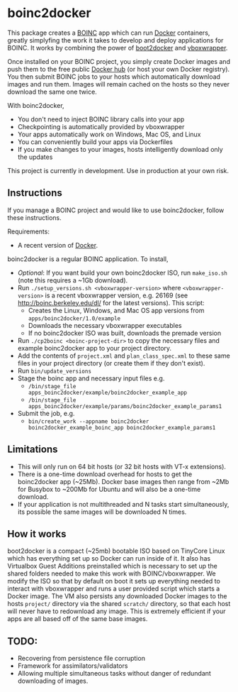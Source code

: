 boinc2docker
============

This package creates a [BOINC](https://boinc.berkeley.edu/) app which can run [Docker](https://www.docker.com/) containers, greatly simplyfing the work it takes to develop and deploy applications for BOINC. It works by combining the power of [boot2docker](http://boot2docker.io/) and [vboxwrapper](http://boinc.berkeley.edu/trac/wiki/VboxApps).

Once installed on your BOINC project, you simply create Docker images and push them to the free public [Docker hub](http://hub.docker.com) (or host your own Docker registry). You then submit BOINC jobs to your hosts which automatically download images and run them. Images will remain cached on the hosts so they never download the same one twice. 

With boinc2docker,

* You don't need to inject BOINC library calls into your app
* Checkpointing is automatically provided by vboxwrapper
* Your apps automatically work on Windows, Mac OS, and Linux
* You can conveniently build your apps via Dockerfiles
* If you make changes to your images, hosts intelligently download only the updates

This project is currently in development. Use in production at your own risk. 

Instructions
------------

If you manage a BOINC project and would like to use boinc2docker, follow these instructions. 

Requirements:

* A recent version of [Docker](https://www.docker.com/).

boinc2docker is a regular BOINC application. To install,

* *Optional*: If you want build your own boinc2docker ISO, run `make_iso.sh` (note this requires a ~1Gb download).
* Run `./setup_versions.sh <vboxwrapper-version>` where `<vboxwrapper-version>` is a recent vboxwrapper version, e.g. 26169 (see http://boinc.berkeley.edu/dl/ for the latest versions). This script:
    * Creates the Linux, Windows, and Mac OS app versions from `apps/boinc2docker/1.0/example`
    * Downloads the necessary vboxwrapper executables
    * If no boinc2docker ISO was built, downloads the premade version
* Run `./cp2boinc <boinc-project-dir>` to copy the necessary files and example boinc2docker app to your project directory. 
* Add the contents of `project.xml` and `plan_class_spec.xml` to these same files in your project directory (or create them if they don't exist).
* Run `bin/update_versions`
* Stage the boinc app and necessary input files e.g.
    * `/bin/stage_file apps_boinc2docker/example/boinc2docker_example_app` 
    * `/bin/stage_file apps_boinc2docker/example/params/boinc2docker_example_params1`
* Submit the job, e.g. 
    * `bin/create_work --appname boinc2docker boinc2docker_example_boinc_app boinc2docker_example_params1`


Limitations 
-----------
* This will only run on 64 bit hosts (or 32 bit hosts with VT-x extensions). 
* There is a one-time download overhead for hosts to get the boinc2docker app (~25Mb). Docker base images then range from ~2Mb for Busybox to ~200Mb for Ubuntu and will also be a one-time download. 
* If your application is not multithreaded and N tasks start simultaneously, its possible the same images will be downloaded N times. 



How it works
------------

boot2docker is a compact (~25mb) bootable ISO based on TinyCore Linux which has everything set up so Docker can run inside of it. It also has Virtualbox Guest Additions preinstalled which is necessary to set up the shared folders needed to make this work with BOINC/vboxwrapper. We modify the ISO so that by default on boot it sets up everything needed to interact with vboxwrapper and runs a user provided script which starts a Docker image. The VM also persists any downloaded Docker images to the hosts `project/` directory via the shared `scratch/` directory, so that each host will never have to redownload any image. This is extremely efficient if your apps are all based off of the same base images. 


TODO:
-----
* Recovering from persistence file corruption
* Framework for assimilators/validators
* Allowing multiple simultaneous tasks without danger of redundant downloading of images. 
